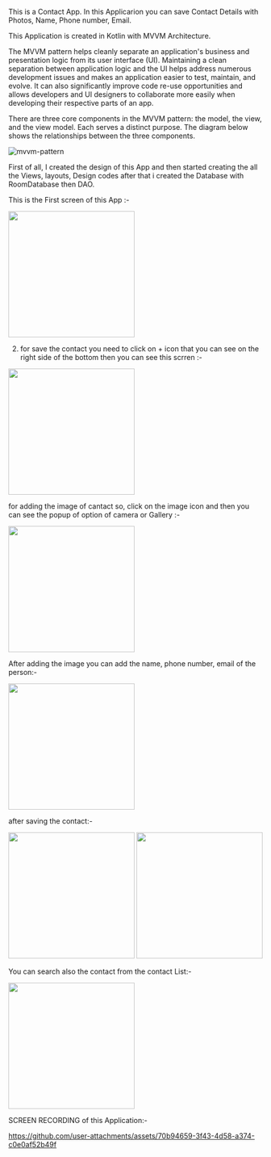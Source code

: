 This is a Contact App. In this Applicarion you can save Contact Details with Photos, Name, Phone number, Email.

This Application is created in Kotlin with MVVM Architecture.

The MVVM pattern helps cleanly separate an application's business and presentation logic from its user interface (UI). 
Maintaining a clean separation between application logic and the UI helps address numerous development issues and makes an application easier to test, maintain, and evolve. 
It can also significantly improve code re-use opportunities and allows developers and UI designers to collaborate more easily when developing their respective parts of an app.

There are three core components in the MVVM pattern: the model, the view, and the view model. 
Each serves a distinct purpose. The diagram below shows the relationships between the three components.

![mvvm-pattern](https://github.com/user-attachments/assets/83874d6c-f0d9-4c34-8bde-77d4f4c75ea8)


First of all, I created the design of this App and then started creating the all the Views, layouts, Design codes
after that i created the Database with RoomDatabase then DAO.


This is the First screen of this App :- 

<img width="250" src="https://github.com/user-attachments/assets/1dfe8ef2-8b2c-4cdd-bbf3-e7d7899c6ed6">

2. for save the contact you need to click on + icon that you can see on the right side of the bottom then you can see this scrren :-

<img width="250" src="https://github.com/user-attachments/assets/2e79b230-6528-4577-adec-e9bd5763757b">

for adding the image of cantact so, click on the image icon and then you can see the popup of option of camera or Gallery :-

<img width="250" src="https://github.com/user-attachments/assets/4481ec3c-82a8-4a23-8d31-cb516af24930">

After adding the image you can add the name, phone number, email of the person:-

<img width="250" src="https://github.com/user-attachments/assets/774f2644-104e-472b-824e-b8b6635f64e2">

after saving the contact:-

<img width="250" src="https://github.com/user-attachments/assets/92d91b05-64a7-4535-991c-291381228f46">

<img width="250" src="https://github.com/user-attachments/assets/a591665d-3182-454b-8b20-d60abd066b4a">

You can search also the contact from the contact List:-

<img width="250" src="https://github.com/user-attachments/assets/70b94659-3f43-4d58-a374-c0e0af52b49f">


SCREEN RECORDING of this Application:-

https://github.com/user-attachments/assets/70b94659-3f43-4d58-a374-c0e0af52b49f



